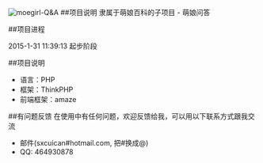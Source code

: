 ![moegirl-Q&A](http://static.mengniang.org/logo/zh2015_moegirlpedia_logo.png)
##项目说明
隶属于萌娘百科的子项目 - 萌娘问答

##项目进程

2015-1-31 11:39:13 起步阶段

##项目说明

* 语言：PHP
* 框架：ThinkPHP
* 前端框架：amaze


##有问题反馈
在使用中有任何问题，欢迎反馈给我，可以用以下联系方式跟我交流

* 邮件(sxcuican#hotmail.com, 把#换成@)
* QQ: 464930878
